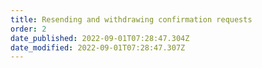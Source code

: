 ```yaml
---
title: Resending and withdrawing confirmation requests​
order: 2
date_published: 2022-09-01T07:28:47.304Z
date_modified: 2022-09-01T07:28:47.307Z
---
```

